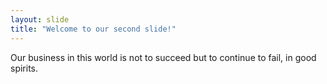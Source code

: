 ```yaml
---
layout: slide
title: "Welcome to our second slide!"
---
```

Our business in this world
is not to succeed 
but to continue to fail,
in good spirits.
